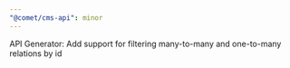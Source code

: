 ```yaml
---
"@comet/cms-api": minor
---
```


API Generator: Add support for filtering many-to-many and one-to-many relations by id
